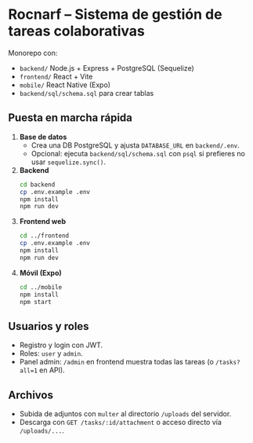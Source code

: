 # Rocnarf – Sistema de gestión de tareas colaborativas

Monorepo con:
- `backend/` Node.js + Express + PostgreSQL (Sequelize)
- `frontend/` React + Vite
- `mobile/` React Native (Expo)
- `backend/sql/schema.sql` para crear tablas

## Puesta en marcha rápida
1) **Base de datos**
   - Crea una DB PostgreSQL y ajusta `DATABASE_URL` en `backend/.env`.
   - Opcional: ejecuta `backend/sql/schema.sql` con `psql` si prefieres no usar `sequelize.sync()`.
2) **Backend**
   ```bash
   cd backend
   cp .env.example .env
   npm install
   npm run dev
   ```
3) **Frontend web**
   ```bash
   cd ../frontend
   cp .env.example .env
   npm install
   npm run dev
   ```
4) **Móvil (Expo)**
   ```bash
   cd ../mobile
   npm install
   npm start
   ```

## Usuarios y roles
- Registro y login con JWT.
- Roles: `user` y `admin`.
- Panel admin: `/admin` en frontend muestra todas las tareas (o `/tasks?all=1` en API).

## Archivos
- Subida de adjuntos con `multer` al directorio `/uploads` del servidor.
- Descarga con `GET /tasks/:id/attachment` o acceso directo vía `/uploads/...`.

